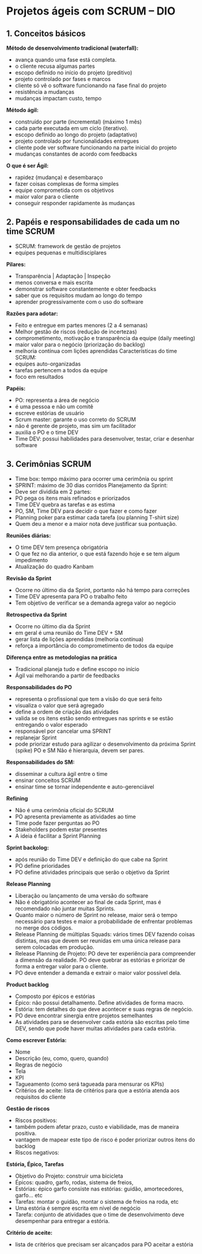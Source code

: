# Projetos ágeis com SCRUM – DIO

## 1. Conceitos básicos
**Método de desenvolvimento tradicional (waterfall):**
- avança quando uma fase está completa.
- o cliente recusa algumas partes
- escopo definido no início do projeto (preditivo)
- projeto controlado por fases e marcos
- cliente só vê o software funcionando na fase final do projeto
- resistência a mudanças
- mudanças impactam custo, tempo

**Método ágil:**
- construído por parte (incremental) (máximo 1 mês)
- cada parte executada em um ciclo (iterativo).
- escopo definido ao longo do projeto (adaptativo)
- projeto controlado por funcionalidades entregues
- cliente pode ver software funcionando na parte inicial do projeto
- mudanças constantes de acordo com feedbacks

**O que é ser Ágil:**
- rapidez (mudança) e desembaraço
- fazer coisas complexas de forma simples
- equipe comprometida com os objetivos
- maior valor para o cliente
- conseguir responder rapidamente às mudanças

## 2. Papéis e responsabilidades de cada um no time SCRUM
- SCRUM: framework de gestão de projetos
- equipes pequenas e multidisciplares

**Pilares:**
- Transparência | Adaptação | Inspeção
- menos conversa e mais escrita
- demonstrar software constantemente e obter feedbacks
- saber que os requisitos mudam ao longo do tempo
- aprender progressivamente com o uso do software

**Razões para adotar:**
- Feito e entregue em partes menores (2 a 4 semanas)
- Melhor gestão de riscos (redução de incertezas)
- comprometimento, motivação e transparência da equipe (daily meeting)
- maior valor para o negócio (priorização do backlog)
- melhoria contínua com lições aprendidas
Características do time SCRUM:
- equipes auto-organizadas
- tarefas pertencem a todos da equipe
- foco em resultados

**Papéis:**
- PO: representa a área de negócio
- é uma pessoa e não um comitê
- escreve estórias de usuário
- Scrum master: garante o uso correto do SCRUM
- não é gerente de projeto, mas sim um facilitador
- auxilia o PO e o time DEV
- Time DEV: possui habilidades para desenvolver, testar, criar e desenhar software

## 3. Cerimônias SCRUM
- Time box: tempo máximo para ocorrer uma cerimônia ou sprint
- SPRINT: máximo de 30 dias corridos
Planejamento da Sprint:
- Deve ser dividida em 2 partes:
- PO pega os itens mais refinados e priorizados
- Time DEV quebra as tarefas e as estima
- PO, SM, Time DEV para decidir o que fazer e como fazer
- Planning poker para estimar cada tarefa (ou planning T-shirt size)
- Quem deu a menor e a maior nota deve justificar sua pontuação.

**Reuniões diárias:**
- O time DEV tem presença obrigatória
- O que fez no dia anterior, o que está fazendo hoje e se tem algum impedimento
- Atualização do quadro Kanbam

**Revisão da Sprint**
- Ocorre no último dia da Sprint, portanto não há tempo para correções
- Time DEV apresenta para PO o trabalho feito
- Tem objetivo de verificar se a demanda agrega valor ao negócio

**Retrospectiva da Sprint**
- Ocorre no último dia da Sprint
- em geral é uma reunião do Time DEV + SM
- gerar lista de lições aprendidas (melhoria contínua)
- reforça a importância do comprometimento de todos da equipe

**Diferença entre as metodologias na prática**
- Tradicional planeja tudo e define escopo no início
- Ágil vai melhorando a partir de feedbacks

**Responsabilidades do PO**
- representa o profissional que tem a visão do que será feito
- visualiza o valor que será agregado
- define a ordem de criação das atividades
- valida se os itens estão sendo entregues nas sprints e se estão entregando o valor esperado
- responsável por cancelar uma SPRINT
- replanejar Sprint
- pode priorizar estudo para agilizar o desenvolvimento da próxima Sprint (spike)
PO e SM Não é hierarquia, devem ser pares.

**Responsabilidades do SM:**
- disseminar a cultura ágil entre o time
- ensinar conceitos SCRUM
- ensinar time se tornar independente e auto-gerenciável

**Refining**
- Não é uma cerimônia oficial do SCRUM
- PO apresenta previamente as atividades ao time
- Time pode fazer perguntas ao PO
- Stakeholders podem estar presentes
- A ideia é facilitar a Sprint Planning

**Sprint backolog:**
- após reunião do Time DEV e definição do que cabe na Sprint
- PO define prioridades
- PO define atividades principais que serão o objetivo da Sprint

**Release Planning**
- Liberação ou lançamento de uma versão do software
- Não é obrigatório acontecer ao final de cada Sprint, mas é recomendado não juntar muitas Sprints.
- Quanto maior o número de Sprint no release, maior será o tempo necessário para testes e maior a probabilidade de enfrentar problemas no merge dos códigos.
- Release Planning de múltiplas Squads: vários times DEV fazendo coisas distintas, mas que devem ser reunidas em uma única release para serem colocadas em produção.
- Release Planning de Projeto: PO deve ter experiência para compreender a dimensão da realidade. PO deve quebrar as estórias e priorizar de forma a entregar valor para o cliente.
- PO deve entender a demanda e extrair o maior valor possível dela.

**Product backlog**
- Composto por épicos e estórias
- Épico: não possui detalhamento. Define atividades de forma macro.
- Estória: tem detalhes do que deve acontecer e suas regras de negócio.
- PO deve encontrar sinergia entre projetos semelhantes
- As atividades para se desenvolver cada estória são escritas pelo time DEV, sendo que pode haver muitas atividades para cada estória.

**Como escrever Estória:**
- Nome
- Descrição (eu, como, quero, quando)
- Regras de negócio
- Tela
- KPI
- Tagueamento (como será tagueada para mensurar os KPIs)
- Critérios de aceite: lista de critérios para que a estória atenda aos requisitos do cliente

**Gestão de riscos**
- Riscos positivos:
- também podem afetar prazo, custo e viabilidade, mas de maneira positiva.
- vantagem de mapear este tipo de risco é poder priorizar outros itens do backlog
- Riscos negativos:

**Estória, Épico, Tarefas**
- Objetivo do Projeto: construir uma bicicleta
- Épicos: quadro, garfo, rodas, sistema de freios,
- Estórias: épico garfo consiste nas estórias: guidão, amortecedores, garfo... etc
- Tarefas: montar o guidão, montar o sistema de freios na roda, etc
- Uma estória é sempre escrita em nível de negócio
- Tarefa: conjunto de atividades que o time de desenvolvimento deve desempenhar para entregar a estória.

**Critério de aceite:**
- lista de critérios que precisam ser alcançados para PO aceitar a estória